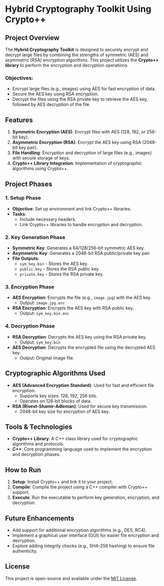 # Hybrid Cryptography Toolkit Using Crypto++

## Project Overview
The **Hybrid Cryptography Toolkit** is designed to securely encrypt and decrypt large files by combining the strengths of symmetric (AES) and asymmetric (RSA) encryption algorithms. This project utilizes the **Crypto++ library** to perform the encryption and decryption operations.

### Objectives:
- Encrypt large files (e.g., images) using AES for fast encryption of data.
- Secure the AES key using RSA encryption.
- Decrypt the files using the RSA private key to retrieve the AES key, followed by AES decryption of the file.

## Features
1. **Symmetric Encryption (AES)**: Encrypt files with AES (128, 192, or 256-bit key).
2. **Asymmetric Encryption (RSA)**: Encrypt the AES key using RSA (2048-bit key pair).
3. **File Handling**: Encryption and decryption of large files (e.g., images) with secure storage of keys.
4. **Crypto++ Library Integration**: Implementation of cryptographic algorithms using Crypto++.

## Project Phases

### 1. Setup Phase
   - **Objective**: Set up environment and link Crypto++ libraries.
   - **Tasks**:
     - Include necessary headers.
     - Link Crypto++ libraries to handle encryption and decryption.

### 2. Key Generation Phase
   - **Symmetric Key**: Generates a 64/128/256-bit symmetric AES key.
   - **Asymmetric Key**: Generates a 2048-bit RSA public/private key pair.
   - **File Outputs**:
     - `sym_key.bin` - Stores the AES key.
     - `public.key` - Stores the RSA public key.
     - `private.key` - Stores the RSA private key.

### 3. Encryption Phase
   - **AES Encryption**: Encrypts the file (e.g., `image.jpg`) with the AES key.
     - Output: `image.jpg.enc`
   - **RSA Encryption**: Encrypts the AES key with RSA public key.
     - Output: `sym_key.bin.enc`

### 4. Decryption Phase
   - **RSA Decryption**: Decrypts the AES key using the RSA private key.
     - Output: `sym_key.bin`
   - **AES Decryption**: Decrypts the encrypted file using the decrypted AES key.
     - Output: Original image file.

## Cryptographic Algorithms Used
- **AES (Advanced Encryption Standard)**: Used for fast and efficient file encryption.
  - Supports key sizes: 128, 192, 256 bits.
  - Operates on 128-bit blocks of data.
- **RSA (Rivest-Shamir-Adleman)**: Used for secure key transmission.
  - 2048-bit key size for encryption of AES key.

## Tools & Technologies
- **Crypto++ Library**: A C++ class library used for cryptographic algorithms and protocols.
- **C++**: Core programming language used to implement the encryption and decryption phases.
  
## How to Run
1. **Setup**: Install Crypto++ and link it to your project.
2. **Compile**: Compile the project using a C++ compiler with Crypto++ support.
3. **Execute**: Run the executable to perform key generation, encryption, and decryption.

## Future Enhancements
- Add support for additional encryption algorithms (e.g., DES, RC4).
- Implement a graphical user interface (GUI) for easier file encryption and decryption.
- Explore adding integrity checks (e.g., SHA-256 hashing) to ensure file authenticity.

## License
This project is open-source and available under the [MIT License](LICENSE).
